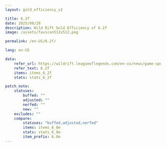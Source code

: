 ```yaml
---
layout: gold_efficiency_v2

title: 6.2f
date: 2025/08/28
description: Wild Rift Gold Efficiency of 6.2f
image: /assets/favicon512x512.png

permalink: /en-US/6.2f/

lang: en-US

data:
    refer_url: https://wildrift.leagueoflegends.com/en-us/news/game-updates/wild-rift-patch-notes-6-2f/
    refer_text: 6.2f
    items: items_6_2f
    stats: stats_6_2f

patch_note:
    statuses:
        buffed: ""
        adjusted: ""
        nerfed: ""
        new: ""
    excludes: ""
    compare:
        statuses: "buffed,adjusted,nerfed"
        items: items_6_0e
        stats: stats_6_0e
        item_prefix: 6.0e
---
```


